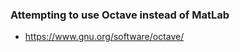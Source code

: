 ### Attempting to use Octave instead of MatLab
- https://www.gnu.org/software/octave/

<!-- ### Had to run the command below to eliminate an error -->

<!-- ``` bash
# https://github.com/moby/moby/issues/37916
sudo apt remove golang-docker-credential-helpers
``` -->

<!-- ### To run container with our source mounted (2-way bind)
``` bash
docker run --rm -v $(pwd):/src benchmark:1.0 bash  # /source/myfile.m
``` -->

<!-- ### Dataset location
```/media/Data/CASME_S2``` -->

<!-- 
TODO
- Feed CASME^2 to benchmark
- Fix RGAN
- Pull data from CASME^2 and feed to RGAN
- 
 -->